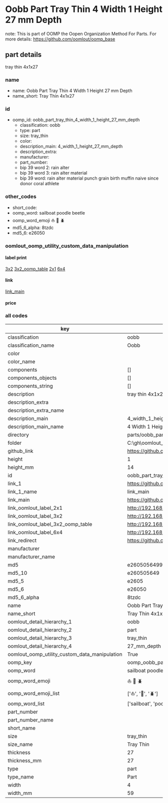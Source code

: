 # Oobb Part Tray Thin 4 Width 1 Height 27 mm Depth  

note: This is part of OOMP the Oopen Organization Method For Parts. For more details: https://github.com/oomlout/oomp_base

##  part details
  



tray thin 4x1x27



### name
* name: Oobb Part Tray Thin 4 Width 1 Height 27 mm Depth
* name_short: Tray Thin 4x1x27 
### id
* oomp_id: oobb_part_tray_thin_4_width_1_height_27_mm_depth
  * classification: oobb
  * type: part
  * size: tray_thin
  * color: 
  * description_main: 4_width_1_height_27_mm_depth
  * description_extra: 
  * manufacturer: 
  * part_number: 
  * bip 39 word 2: rain alter
  * bip 39 word 3: rain alter material
  * bip 39 word: rain alter material punch grain birth muffin naive since donor coral athlete

### other_codes
* short_code: 
* oomp_word: sailboat poodle beetle
* oomp_word_emoji :sailboat: :poodle: :beetle:
* md5_6_alpha: 8tzdc
* md5_6: e26050






### oomlout_oomp_utility_custom_data_manipulation
#### label print
[3x2](http://192.168.1.245:1112/?label=oomp%208tzdc)
[3x2_oomp_table](http://192.168.1.108:1112/?label=oomp%208tzdc)
[2x1](http://192.168.1.242:1112/?label=oomp%208tzdc)
[6x4](http://192.168.1.55:1112/?label=oomp%208tzdc)    

#### link

[link_main](https://github.com/oomlout/oomlout_oobb_version_4_generated_parts/tree/main/navigation_oomp/oobb/part/tray_thin/4_width_1_height_27_mm_depth/part)                              

#### price







### all codes 
| key | value |  
| --- | --- |  
| classification | oobb |  
| classification_name | Oobb |  
| color |  |  
| color_name |  |  
| components | [] |  
| components_objects | [] |  
| components_string | [] |  
| description | tray thin 4x1x27 |  
| description_extra |  |  
| description_extra_name |  |  
| description_main | 4_width_1_height_27_mm_depth |  
| description_main_name | 4 Width 1 Height 27 mm Depth |  
| directory | parts/oobb_part_tray_thin_4_width_1_height_27_mm_depth |  
| folder | C:\gh\oomlout_oobb_version_4_generated_parts\parts\oobb_part_tray_thin_4_width_1_height_27_mm_depth |  
| github_link | https://github.com/oomlout/oomlout_oomp_part_src/tree/main/parts/oobb_part_tray_thin_4_width_1_height_27_mm_depth |  
| height | 1 |  
| height_mm | 14 |  
| id | oobb_part_tray_thin_4_width_1_height_27_mm_depth |  
| link_1 | https://github.com/oomlout/oomlout_oobb_version_4_generated_parts/tree/main/navigation_oomp/oobb/part/tray_thin/4_width_1_height_27_mm_depth/part |  
| link_1_name | link_main |  
| link_main | https://github.com/oomlout/oomlout_oobb_version_4_generated_parts/tree/main/navigation_oomp/oobb/part/tray_thin/4_width_1_height_27_mm_depth/part |  
| link_oomlout_label_2x1 | http://192.168.1.242:1112/?label=oomp%208tzdc |  
| link_oomlout_label_3x2 | http://192.168.1.245:1112/?label=oomp%208tzdc |  
| link_oomlout_label_3x2_oomp_table | http://192.168.1.108:1112/?label=oomp%208tzdc |  
| link_oomlout_label_6x4 | http://192.168.1.55:1112/?label=oomp%208tzdc |  
| link_redirect | https://github.com/oomlout/oomlout_oobb_version_4_generated_parts/tree/main/parts/oobb_tray_thin_04_01_27 |  
| manufacturer |  |  
| manufacturer_name |  |  
| md5 | e26050564992b2245ab2cadd11c1dd88 |  
| md5_10 | e260505649 |  
| md5_5 | e2605 |  
| md5_6 | e26050 |  
| md5_6_alpha | 8tzdc |  
| name | Oobb Part Tray Thin 4 Width 1 Height 27 mm Depth |  
| name_short | Tray Thin 4x1x27  |  
| oomlout_detail_hierarchy_1 | oobb |  
| oomlout_detail_hierarchy_2 | part |  
| oomlout_detail_hierarchy_3 | tray_thin |  
| oomlout_detail_hierarchy_4 | 27_mm_depth |  
| oomlout_oomp_utility_custom_data_manipulation | True |  
| oomp_key | oomp_oobb_part_tray_thin_4_width_1_height_27_mm_depth |  
| oomp_word | sailboat poodle beetle |  
| oomp_word_emoji | :sailboat: :poodle: :beetle: |  
| oomp_word_emoji_list | [':sailboat:', ':poodle:', ':beetle:'] |  
| oomp_word_list | ['sailboat', 'poodle', 'beetle'] |  
| part_number |  |  
| part_number_name |  |  
| short_name |  |  
| size | tray_thin |  
| size_name | Tray Thin |  
| thickness | 27 |  
| thickness_mm | 27 |  
| type | part |  
| type_name | Part |  
| width | 4 |  
| width_mm | 59 |  
